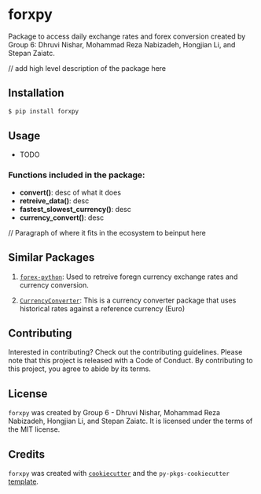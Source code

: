 # forxpy

Package to access daily exchange rates and forex conversion created by Group 6: Dhruvi Nishar, Mohammad Reza Nabizadeh, Hongjian Li, and Stepan Zaiatc.

// add high level description of the package here

## Installation

```bash
$ pip install forxpy
```

## Usage

- TODO

### Functions included in the package:

- **convert()**: desc of what it does
- **retreive_data()**: desc
- **fastest_slowest_currency()**: desc
- **currency_convert()**: desc

// Paragraph of where it fits in the ecosystem to beinput here

## Similar Packages

1. [`forex-python`](https://pypi.org/project/forex-python/): Used to retreive foregn currency exchange rates and currency conversion.

2. [`CurrencyConverter`](https://pypi.org/project/CurrencyConverter/): This is a currency converter package that uses historical rates against a reference currency (Euro)


## Contributing

Interested in contributing? Check out the contributing guidelines. Please note that this project is released with a Code of Conduct. By contributing to this project, you agree to abide by its terms.

## License

`forxpy` was created by Group 6 - Dhruvi Nishar, Mohammad Reza Nabizadeh, Hongjian Li, and Stepan Zaiatc. It is licensed under the terms of the MIT license.

## Credits

`forxpy` was created with [`cookiecutter`](https://cookiecutter.readthedocs.io/en/latest/) and the `py-pkgs-cookiecutter` [template](https://github.com/py-pkgs/py-pkgs-cookiecutter).

